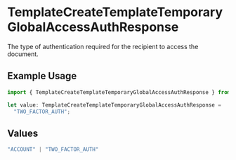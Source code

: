 # TemplateCreateTemplateTemporaryGlobalAccessAuthResponse

The type of authentication required for the recipient to access the document.

## Example Usage

```typescript
import { TemplateCreateTemplateTemporaryGlobalAccessAuthResponse } from "@documenso/sdk-typescript/models/operations";

let value: TemplateCreateTemplateTemporaryGlobalAccessAuthResponse =
  "TWO_FACTOR_AUTH";
```

## Values

```typescript
"ACCOUNT" | "TWO_FACTOR_AUTH"
```